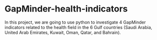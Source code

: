 # GapMinder-health-indicators
In this project, we are going to use python to investigate 4 GapMinder indicators related to the health field in the 6 Gulf countries (Saudi Arabia, United Arab Emirates, Kuwait, Oman, Qatar, and Bahrain). 
